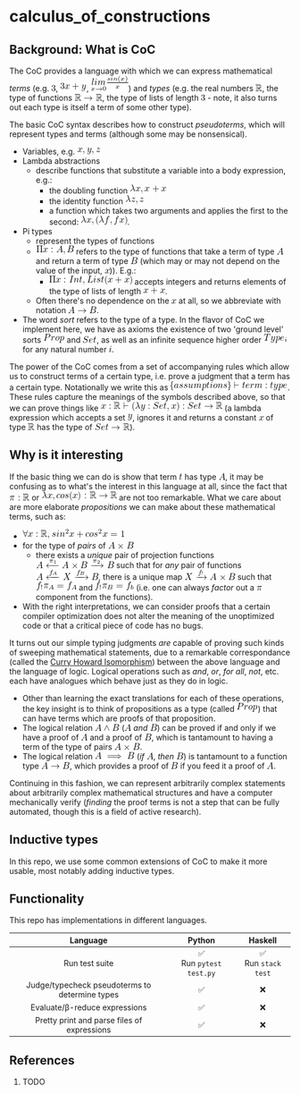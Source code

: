 <!--
    To generate the readme, run:

    docker run -ti --rm -v /Users/ksb/calculus_of_constructions:/test/usr maltegruber/readme-tex:1.0.0;

    see: https://github.com/MalteGruber/readme-tex

-->



# calculus_of_constructions

## Background: What is CoC

The CoC provides a language with which we can express mathematical _terms_ (e.g. ![3](doc/teximg/tex_img_0_6AFZS.png), ![3x+y](doc/teximg/tex_img_1_KWCTC.png), ![\underset{x \rightarrow 0}{lim}\frac{sin(x)}{x}](doc/teximg/tex_img_2_QGOA1.png)) and _types_ (e.g. the real numbers ![\mathbb{R}](doc/teximg/tex_img_3_KAKFS.png), the type of functions ![\mathbb{R} \rightarrow \mathbb{R}](doc/teximg/tex_img_4_NLO9R.png), the type of lists of length ![3](doc/teximg/tex_img_5_8UVHH.png) - note, it also turns out each type is itself a term of some other type).

The basic CoC syntax describes how to construct _pseudoterms_, which will represent types and terms (although some may be nonsensical).

- Variables, e.g. ![x,y,z](doc/teximg/tex_img_6_XABIX.png)
- Lambda abstractions
  - describe functions that substitute a variable into a body expression, e.g.:
    - the doubling function ![\lambda x, x+x](doc/teximg/tex_img_7_ET7TI.png)
    - the identity function ![\lambda z, z](doc/teximg/tex_img_8_FTL2U.png)
    - a function which takes two arguments and applies the first to the second: ![\lambda x, (\lambda f, f x)](doc/teximg/tex_img_9_G2T7Y.png).
- Pi types
  - represent the types of functions
  - ![\Pi x:A, B](doc/teximg/tex_img_10_MBE4I.png) refers to the type of functions that take a term of type ![A](doc/teximg/tex_img_11_LQQKE.png) and return a term of type ![B](doc/teximg/tex_img_12_43AYO.png) (which may or may not depend on the value of the input, ![x](doc/teximg/tex_img_13_N9H8H.png))). E.g.:
    - ![\Pi x:Int, List (x+x)](doc/teximg/tex_img_14_KW3ZM.png) accepts integers and returns elements of the type of lists of length ![x+x](doc/teximg/tex_img_15_4H4XU.png).
  - Often there's no dependence on the ![x](doc/teximg/tex_img_16_485ZC.png) at all, so we abbreviate with notation ![A \rightarrow B](doc/teximg/tex_img_17_GZYI8.png).
- The word _sort_ refers to the type of a type. In the flavor of CoC we implement here, we have as axioms the existence of two 'ground level' sorts ![Prop](doc/teximg/tex_img_18_LTYEP.png) and ![Set](doc/teximg/tex_img_19_6CHCL.png), as well as an infinite sequence higher order ![Type_i](doc/teximg/tex_img_20_YU8BU.png) for any natural number ![i](doc/teximg/tex_img_21_W2LLT.png).

The power of the CoC comes from a set of accompanying rules which allow us to construct terms of a certain type, i.e. prove a judgment that a term has a certain type. Notationally we write this as ![\{assumptions\} \vdash term : type](doc/teximg/tex_img_22_ZADXE.png). These rules capture the meanings of the symbols described above, so that we can prove things like ![x:\mathbb{R} \vdash (\lambda y: Set, x) : Set \rightarrow \mathbb{R}](doc/teximg/tex_img_23_WAEH3.png) (a lambda expression which accepts a set ![y](doc/teximg/tex_img_24_X6X72.png), ignores it and returns a constant ![x](doc/teximg/tex_img_25_XTOEG.png) of type ![\mathbb{R}](doc/teximg/tex_img_26_0MCCO.png) has the type of ![Set \rightarrow \mathbb{R}](doc/teximg/tex_img_27_V3HK3.png)).

## Why is it interesting

If the basic thing we can do is show that term ![t](doc/teximg/tex_img_28_1MDU9.png) has type ![A](doc/teximg/tex_img_29_LEIL2.png), it may be confusing as to what's the interest in this language at all, since the fact that ![\pi: \mathbb{R}](doc/teximg/tex_img_30_LE1CQ.png) or ![\lambda x, cos(x): \mathbb{R} \rightarrow \mathbb{R}](doc/teximg/tex_img_31_14A9N.png) are not too remarkable. What we care about are more elaborate _propositions_ we can make about these mathematical terms, such as:

- ![\forall x: \mathbb{R}, sin^2x+cos^2x=1](doc/teximg/tex_img_32_BAJ00.png)
- for the type of _pairs_ of ![A \times B](doc/teximg/tex_img_33_NIRUA.png)
  - there exists a _unique_ pair of projection functions ![A \xleftarrow{\pi_1} A \times B \xrightarrow{\pi_2} B](doc/teximg/tex_img_34_4R7C5.png) such that for _any_ pair of functions ![A \xleftarrow{f_A} X \xrightarrow{f_B} B](doc/teximg/tex_img_35_U8PJV.png), there is a unique map ![X \xrightarrow{f_!} A\times B](doc/teximg/tex_img_36_TZM8E.png) such that ![f_!\pi_A = f_A](doc/teximg/tex_img_37_F40MR.png) and ![f_!\pi_B=f_b](doc/teximg/tex_img_38_0EA5W.png) (i.e. one can always _factor_ out a ![\pi](doc/teximg/tex_img_39_32ALI.png) component from the functions).
- With the right interpretations, we can consider proofs that a certain compiler optimization does not alter the meaning of the unoptimized code or that a critical piece of code has no bugs.

It turns out our simple typing judgments _are_ capable of proving such kinds of sweeping mathematical statements, due to a remarkable correspondance (called the [Curry Howard Isomorphism](https://en.wikipedia.org/wiki/Curry%E2%80%93Howard_correspondence)) between the above language and the language of logic. Logical operations such as _and_, _or_, _for all_, _not_, etc. each have analogues which behave just as they do in logic.

- Other than learning the exact translations for each of these operations, the key insight is to think of propositions as a type (called ![Prop](doc/teximg/tex_img_40_24PW1.png)) that can have terms which are proofs of that proposition.
- The logical relation ![A \land B](doc/teximg/tex_img_41_7GU6Q.png) (![A](doc/teximg/tex_img_42_6OBFL.png) _and_ ![B](doc/teximg/tex_img_43_4DLXF.png)) can be proved if and only if we have a proof of ![A](doc/teximg/tex_img_44_OLAYF.png) and a proof of ![B](doc/teximg/tex_img_45_4NWLC.png), which is tantamount to having a term of the type of pairs ![A \times B](doc/teximg/tex_img_46_0163P.png).
- The logical relation ![A \implies B](doc/teximg/tex_img_47_OLO6Z.png) (_if_ ![A](doc/teximg/tex_img_48_SEFG4.png), _then_ ![B](doc/teximg/tex_img_49_SJIXN.png)) is tantamount to a function type ![A \rightarrow B](doc/teximg/tex_img_50_PQPIZ.png), which provides a proof of ![B](doc/teximg/tex_img_51_OERW8.png) if you feed it a proof of ![A](doc/teximg/tex_img_52_HTTZS.png).

Continuing in this fashion, we can represent arbitrarily complex statements about arbitrarily complex mathematical structures and have a computer mechanically verify (_finding_ the proof terms is not a step that can be fully automated, though this is a field of active research).

## Inductive types

In this repo, we use some common extensions of CoC to make it more usable, most notably adding inductive types.

## Functionality

This repo has implementations in different languages.

|                    Language                    |           Python            |         Haskell          |
| :--------------------------------------------: | :-------------------------: | :----------------------: |
|                 Run test suite                 | ✅<br> Run `pytest test.py` | ✅ <br> Run `stack test` |
| Judge/typecheck pseudoterms to determine types |             ✅              |            ❌            |
|         Evaluate/β-reduce expressions          |             ✅              |            ❌            |
|  Pretty print and parse files of expressions   |             ✅              |            ❌            |

## References

1. TODO
